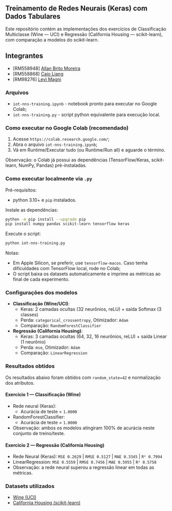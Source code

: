 ## Treinamento de Redes Neurais (Keras) com Dados Tabulares

Este repositório contém as implementações dos exercícios de Classificação Multiclasse (Wine — UCI) e Regressão (California Housing — scikit-learn), com comparação a modelos do scikit-learn.

## Integrantes
- [RM558948] [Allan Brito Moreira](https://github.com/Allanbm100)
- [RM558868] [Caio Liang](https://github.com/caioliang)
- [RM98276] [Levi Magni](https://github.com/levmn)

### Arquivos
- `iot-nns-training.ipynb` - notebook pronto para executar no Google Colab;
- `iot-nns-training.py` - script python equivalente para execução local.

### Como executar no Google Colab (recomendado)
1. Acesse `https://colab.research.google.com/`;
2. Abra o arquivo `iot-nns-training.ipynb`;
3. Vá em Runtime/Executar tudo (ou Runtime/Run all) e aguarde o término.

Observação: o Colab já possui as dependências (TensorFlow/Keras, scikit-learn, NumPy, Pandas) pré-instaladas.

### Como executar localmente via `.py`
Pré-requisitos:
- python 3.10+ e `pip` instalados.

Instale as dependências:

```bash
python -m pip install --upgrade pip
pip install numpy pandas scikit-learn tensorflow keras
```

Execute o script:

```bash
python iot-nns-training.py
```

Notas:
- Em Apple Silicon, se preferir, use `tensorflow-macos`. Caso tenha dificuldades com TensorFlow local, rode no Colab;
- O script baixa os datasets automaticamente e imprime as métricas ao final de cada experimento.

### Configurações dos modelos
- **Classificação (Wine/UCI)**:
  - Keras: 2 camadas ocultas (32 neurônios, reLU) + saída Softmax (3 classes)
  - Perda: `categorical_crossentropy`, Otimizador: `Adam`
  - Comparação: `RandomForestClassifier`
- **Regressão (California Housing)**:
  - Keras: 3 camadas ocultas (64, 32, 16 neurônios, reLU) + saída Linear (1 neurônio)
  - Perda: `mse`, Otimizador: `Adam`
  - Comparação: `LinearRegression`

### Resultados obtidos
Os resultados abaixo foram obtidos com `random_state=42` e normalização dos atributos.

#### Exercício 1 — Classificação (Wine)
- Rede neural (Keras):
  - Acurácia de teste = `1.0000`
- RandomForestClassifier:
  - Acurácia de teste = `1.0000`
- Observação: ambos os modelos atingiram 100% de acurácia neste conjunto de treino/teste.

#### Exercício 2 — Regressão (California Housing)
- Rede Neural (Keras): `MSE 0.2629` | `RMSE 0.5127` | `MAE 0.3345` | `R² 0.7994`
- LinearRegression: `MSE 0.5559` | `RMSE 0.7456` | `MAE 0.5955` | `R² 0.5758`
- Observação: a rede neural superou a regressão linear em todas as métricas.

### Datasets utilizados
- [Wine (UCI)](https://archive.ics.uci.edu/dataset/109/wine)
- [California Housing (scikit-learn)](https://scikit-learn.org/stable/datasets/real_world.html#california-housing-dataset)
